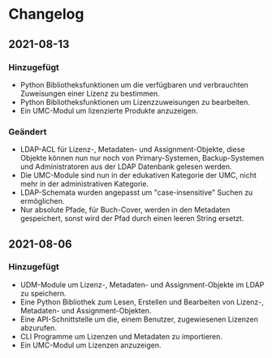 # Changelog

## 2021-08-13

### Hinzugefügt

- Python Bibliotheksfunktionen um die verfügbaren und verbrauchten Zuweisungen einer Lizenz zu bestimmen.
- Python Bibliotheksfunktionen um Lizenzzuweisungen zu bearbeiten.
- Ein UMC-Modul um lizenzierte Produkte anzuzeigen.

### Geändert

- LDAP-ACL für Lizenz-, Metadaten- und Assignment-Objekte, diese Objekte können nun nur noch von Primary-Systemen, Backup-Systemen und Administratoren aus der LDAP Datenbank gelesen werden.
- Die UMC-Module sind nun in der edukativen Kategorie der UMC, nicht mehr in der administrativen Kategorie.
- LDAP-Schemata wurden angepasst um "case-insensitive" Suchen zu ermöglichen.
- Nur absolute Pfade, für Buch-Cover, werden in den Metadaten gespeichert, sonst wird der Pfad durch einen leeren String ersetzt.

## 2021-08-06

### Hinzugefügt

- UDM-Module um Lizenz-, Metadaten- und Assignment-Objekte im LDAP zu speichern.
- Eine Python Bibliothek zum Lesen, Erstellen und Bearbeiten von  Lizenz-, Metadaten- und Assignment-Objekten.
- Eine API-Schnittstelle um die, einem Benutzer, zugewiesenen Lizenzen abzurufen.
- CLI Programme um Lizenzen und Metadaten zu importieren.
- Ein UMC-Modul um Lizenzen anzuzeigen.

